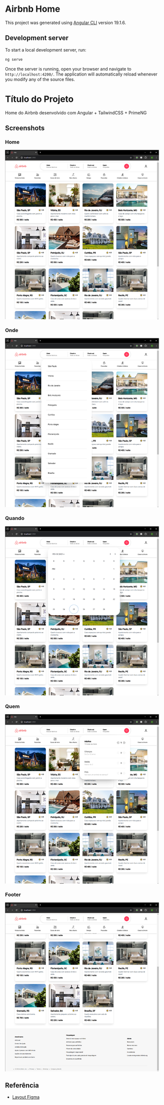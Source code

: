 # Airbnb Home

This project was generated using [Angular CLI](https://github.com/angular/angular-cli) version 19.1.6.

## Development server

To start a local development server, run:

```bash
ng serve
```

Once the server is running, open your browser and navigate to `http://localhost:4200/`. The application will automatically reload whenever you modify any of the source files.

# Título do Projeto

Home do Airbnb desenvolvido com Angular + TailwindCSS + PrimeNG

## Screenshots

### Home

![App Screenshot](https://github.com/cal-oliveira/Front-End-AIRBNB/blob/main/screenshots/Airb%20-%20Google%20Chrome%2025_02_2025%2013_57_44.png?raw=true)

### Onde

![App Screenshot](https://github.com/cal-oliveira/Front-End-AIRBNB/blob/main/screenshots/Airb%20-%20Google%20Chrome%2025_02_2025%2013_57_51.png?raw=true)

### Quando

![App Screenshot](https://github.com/cal-oliveira/Front-End-AIRBNB/blob/main/screenshots/Airb%20-%20Google%20Chrome%2025_02_2025%2013_57_57.png?raw=true)

### Quem

![App Screenshot](https://github.com/cal-oliveira/Front-End-AIRBNB/blob/main/screenshots/Airb%20-%20Google%20Chrome%2025_02_2025%2013_58_01.png?raw=true)

### Footer

![App Screenshot](https://github.com/cal-oliveira/Front-End-AIRBNB/blob/main/screenshots/Airb%20-%20Google%20Chrome%2025_02_2025%2013_58_10.png?raw=true)

## Referência

- [Layout Figma](<https://www.figma.com/design/TKbwx1GP6vifqRfeuMrkbd/Airbnb---Design-Clone-(Community)?node-id=0-1&t=cAOdgmjlGrFJxIft-1>)
